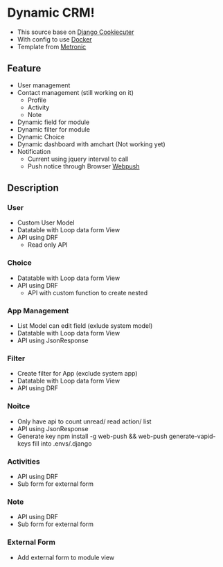 # Dynamic CRM!

- This source base on [Django Cookiecuter](https://github.com/pydanny/cookiecutter-django)
- With config to use [Docker](https://cookiecutter-django.readthedocs.io/en/latest/developing-locally-docker.html)
- Template from [Metronic](https://themeforest.net/item/metronic-responsive-admin-dashboard-template/4021469)

## Feature

 - User management
 - Contact management (still working on it)
	 - Profile
	 - Activity
	 - Note
 - Dynamic field for module
 - Dynamic filter for module
 - Dynamic Choice
 - Dynamic dashboard with amchart (Not working yet)
 - Notification
	 - Current using jquery interval to call
	 - Push notice through Browser [Webpush](https://github.com/safwanrahman/django-webpush)


## Description

### User
- Custom User Model
- Datatable with Loop data form View
- API using DRF
	- Read only API

### Choice
- Datatable with Loop data form View
- API using DRF
	- API with custom function to create nested

### App Management
- List Model can edit field (exlude system model)
- Datatable with Loop data form View
- API using JsonResponse

### Filter
- Create filter for App (exclude system app)
- Datatable with Loop data form View
- API using DRF

### Noitce
- Only have api to count unread/ read action/ list
- API using JsonResponse
- Generate key npm install -g web-push && web-push generate-vapid-keys fill into .envs/.django

### Activities
- API using DRF
- Sub form for external form

### Note
- API using DRF
- Sub form for external form


### External Form
- Add external form to module view

